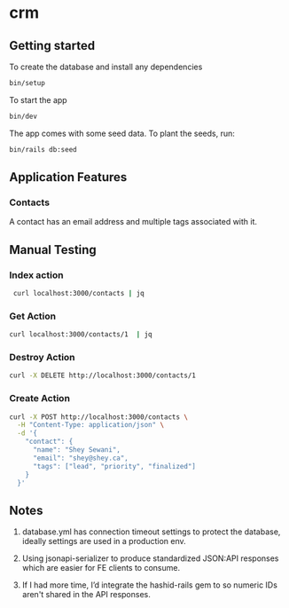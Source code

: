 # crm

## Getting started

To create the database and install any dependencies

```bash
bin/setup
```

To start the app

```bash
bin/dev
```

The app comes with some seed data. To plant the seeds, run:

```bash
bin/rails db:seed
```

## Application Features

### Contacts

A contact has an email address and multiple tags associated with it.

## Manual Testing

### Index action

```bash
 curl localhost:3000/contacts | jq
```

### Get Action

```bash
curl localhost:3000/contacts/1  | jq
```

### Destroy Action

```bash
curl -X DELETE http://localhost:3000/contacts/1
```

### Create Action

```bash
curl -X POST http://localhost:3000/contacts \
  -H "Content-Type: application/json" \
  -d '{
    "contact": {
      "name": "Shey Sewani",
      "email": "shey@shey.ca",
      "tags": ["lead", "priority", "finalized"]
    }
  }'
```

## Notes

1. database.yml has connection timeout settings to protect the database, ideally settings are used in a production env.

1. Using jsonapi-serializer to produce standardized JSON:API responses which are easier for FE clients to consume.

1. If I had more time, I’d integrate the hashid-rails gem to so numeric IDs aren't shared in the API responses.
